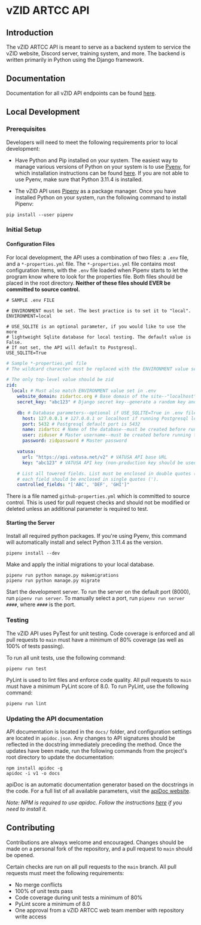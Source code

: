 # vZID ARTCC API

## Introduction

The vZID ARTCC API is meant to serve as a backend system to service the vZID website, Discord server, training system, and more. The backend is written primarily in Python using the Django framework.

## Documentation

Documentation for all vZID API endpoints can be found [here](https://zid-wm.github.io/zid-api/).

## Local Development

### Prerequisites

Developers will need to meet the following requirements prior to local development:

- Have Python and Pip installed on your system. The easiest way to manage various versions of Python on your system is 
to use [Pyenv](https://github.com/pyenv/pyenv), for which installation instructions can be found
[here](https://github.com/pyenv/pyenv#installation). If you are not able to use Pyenv, make sure that 
Python 3.11.4 is installed.

- The vZID API uses [Pipenv](https://pipenv.pypa.io/en/latest/) as a package manager. Once you have installed Python
on your system, run the following command to install Pipenv:
```shell
pip install --user pipenv
```

### Initial Setup

#### Configuration Files

For local development, the API uses a combination of two files: a `.env` file, and a `*-properties.yml` file. 
The `*-properties.yml` file contains most configuration items, with the `.env` file loaded when Pipenv starts 
to let the program know where to look for the properties file. Both files should be placed in the root directory.
**Neither of these files should EVER be committed to source control.**

```dotenv
# SAMPLE .env FILE

# ENVIRONMENT must be set. The best practice is to set it to "local".
ENVIRONMENT=local

# USE_SQLITE is an optional parameter, if you would like to use the more 
# lightweight Sqlite database for local testing. The default value is False.
# If not set, the API will default to Postgresql.
USE_SQLITE=True
```

```yaml
# Sample *-properties.yml file
# The wildcard character must be replaced with the ENVIRONMENT value set in .env

# The only top-level value should be zid
zid:
  local: # Must also match ENVIRONMENT value set in .env
    website_domain: zidartcc.org # Base domain of the site--"localhost" is perfectly valid for local testing
    secret_key: "abc123" # Django secret key--generate a random key and place it here

    db: # Database parameters--optional if USE_SQLITE=True in .env file
      host: 127.0.0.1 # 127.0.0.1 or localhost if running Postgresql locally
      port: 5432 # Postgresql default port is 5432
      name: zidartcc # Name of the database--must be created before running the API
      user: ziduser # Master username--must be created before running the API
      password: zidpassword # Master password

    vatusa:
      url: "https://api.vatusa.net/v2" # VATUSA API base URL
      key: "abc123" # VATUSA API key (non-production key should be used when testing)

    # List all towered fields. List must be enclosed in double quotes (") and
    # each field should be enclosed in single quotes (').
    controlled_fields: "['ABC', 'DEF', 'GHI']"
```

There is a file named `github-properties.yml` which is committed to source control. This is used for pull request 
checks and should not be modified or deleted unless an additional parameter is required to test.

#### Starting the Server
Install all required python packages. If you're using Pyenv, this command will automatically install and select 
Python 3.11.4 as the version.
```shell
pipenv install --dev
``` 

Make and apply the initial migrations to your local database.
```shell
pipenv run python manage.py makemigrations
pipenv run python manage.py migrate
```

Start the development server. To run the server on the default port (8000), run `pipenv run server`. To manually
select a port, run `pipenv run server ####`, where `####` is the port.

### Testing

The vZID API uses PyTest for unit testing. Code coverage is enforced and all pull requests to `main` must have a 
minimum of 80% coverage (as well as 100% of tests passing).

To run all unit tests, use the following command:
```shell
pipenv run test
```

PyLint is used to lint files and enforce code quality. All pull requests to `main` must have a minimum PyLint 
score of 8.0. To run PyLint, use the following command:
```shell
pipenv run lint
```

### Updating the API documentation

API documentation is located in the `docs/` folder, and configuration settings are located in `apidoc.json`. Any 
changes to API signatures should be reflected in the docstring immediately preceding the method. Once the updates have 
been made, run the following commands from the project's root directory to update the documentation:

```shell
npm install apidoc -g
apidoc -i v1 -o docs
```

apiDoc is an automatic documentation generator based on the docstrings in the code. For a full list of all available
parameters, visit the [apiDoc website](https://apidocjs.com/).

*Note: NPM is required to use apidoc. Follow the instructions [here](https://github.com/nvm-sh/nvm) if you need to 
install it.*

## Contributing

Contributions are always welcome and encouraged. Changes should be made on a personal fork of the repository, and
a pull request to `main` should be opened.

Certain checks are run on all pull requests to the `main` branch. All pull requests must meet the following 
requirements:

- No merge conflicts
- 100% of unit tests pass
- Code coverage during unit tests a minimum of 80%
- PyLint score a minimum of 8.0
- One approval from a vZID ARTCC web team member with repository write access
